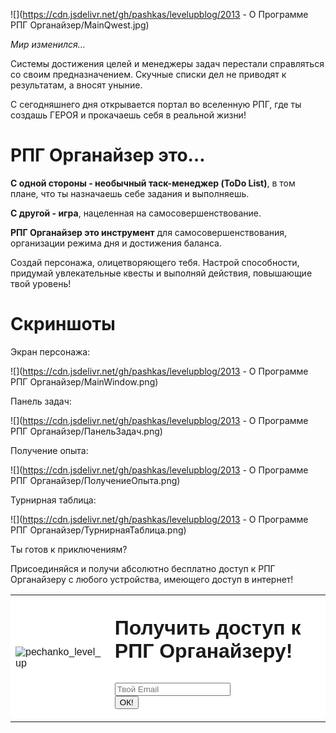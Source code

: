 <!--
Title: О программе РПГ Органайзер
PostId: 2660611215266768037
Published: true
-->

![](https://cdn.jsdelivr.net/gh/pashkas/levelupblog/2013 - О Программе РПГ Органайзер/MainQwest.jpg)

*Мир изменился…*

Системы достижения целей и менеджеры задач перестали справляться со своим предназначением. Скучные списки дел не приводят к результатам, а вносят уныние.

С сегодняшнего дня открывается портал во вселенную РПГ, где ты создашь ГЕРОЯ и прокачаешь себя в реальной жизни!

# РПГ Органайзер это…

**С одной стороны - необычный таск-менеджер (ToDo List)**, в том плане, что ты назначаешь себе задания и выполняешь.

**С другой - игра**, нацеленная на самосовершенствование.

**РПГ Органайзер это инструмент** для самосовершенствования, организации режима дня и достижения баланса.

Создай персонажа, олицетворяющего тебя. Настрой способности, придумай увлекательные квесты и выполняй действия, повышающие твой уровень!

# Скриншоты

Экран персонажа:

![](https://cdn.jsdelivr.net/gh/pashkas/levelupblog/2013 - О Программе РПГ Органайзер/MainWindow.png)

Панель задач:

![](https://cdn.jsdelivr.net/gh/pashkas/levelupblog/2013 - О Программе РПГ Органайзер/ПанельЗадач.png)

Получение опыта:

![](https://cdn.jsdelivr.net/gh/pashkas/levelupblog/2013 - О Программе РПГ Органайзер/ПолучениеОпыта.png)

Турнирная таблица:

![](https://cdn.jsdelivr.net/gh/pashkas/levelupblog/2013 - О Программе РПГ Органайзер/ТурнирнаяТаблица.png)

Ты готов к приключениям?

Присоединяйся и получи абсолютно бесплатно доступ к РПГ Органайзеру с любого устройства, имеющего доступ в интернет!

<link href="//cdn-images.mailchimp.com/embedcode/slim-10_7.css" rel="stylesheet" type="text/css"><style type="text/css"> #mc_embed_signup{background:#fff; clear:left; font:14px Helvetica,Arial,sans-serif;}/* Add your own MailChimp form style overrides in your site stylesheet or in this style block. We recommend moving this block and the preceding CSS link to the HEAD of your HTML file. */</style><div id="mc_embed_signup" ><table style="width: 100%;"><tr><td style="vertical-align: middle"><img title="pechanko_level_up" src="https://lh3.googleusercontent.com/-ICzFVTBzZ_4/WRVSVqUIKxI/AAAAAAAADt0/gv8wntC3Fl8ZX9_yWAk1D-CfKBk1Er9MgCHM/pechanko_level_up_thumb?imgmax=800"></img></td><td style="vertical-align: middle"><form action="https://blogspot.us14.list-manage.com/subscribe/post?u=98515752cf454f1f654734adc&amp;id=9dcba274e3" method="post" id="mc-embedded-subscribe-form" name="mc-embedded-subscribe-form" class="validate" target="_blank" novalidate> <div id="mc_embed_signup_scroll"> <p style="font-size:2em;"><b>Получить доступ к РПГ Органайзеру!</b></p><input type="email" value="" name="EMAIL" class="email" id="mce-EMAIL" placeholder="Твой Email" required> <div style="position: absolute; left: -5000px;" aria-hidden="true"><input type="text" name="b_98515752cf454f1f654734adc_9dcba274e3" tabindex="-1" value=""></div><div class="clear"><input type="submit" value="ОК!" name="subscribe" id="mc-embedded-subscribe" class="button"></div></div></form></td></tr></table></div>